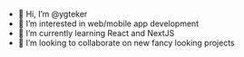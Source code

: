 - 👋 Hi, I’m @ygteker
- 👀 I’m interested in web/mobile app development
- 🌱 I’m currently learning React and NextJS
- 💞️ I’m looking to collaborate on new fancy looking projects 

<!---
ygteker/ygteker is a ✨ special ✨ repository because its `README.md` (this file) appears on your GitHub profile.
You can click the Preview link to take a look at your changes.
--->
